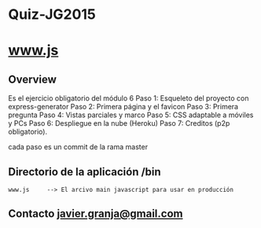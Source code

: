 # Quiz-JG2015
# www.js

## Overview

Es el ejercicio obligatorio del módulo 6 
Paso 1: Esqueleto del proyecto con express-generator
Paso 2: Primera página y el favicon
Paso 3: Primera pregunta
Paso 4: Vistas parciales y marco
Paso 5: CSS adaptable a móviles y PCs
Paso 6: Despliegue en la nube (Heroku)
Paso 7: Creditos (p2p obligatorio).

cada paso es un commit de la rama master

## Directorio de la aplicación /bin

    www.js     --> El arcivo main javascript para usar en producción


## Contacto  javier.granja@gmail.com
